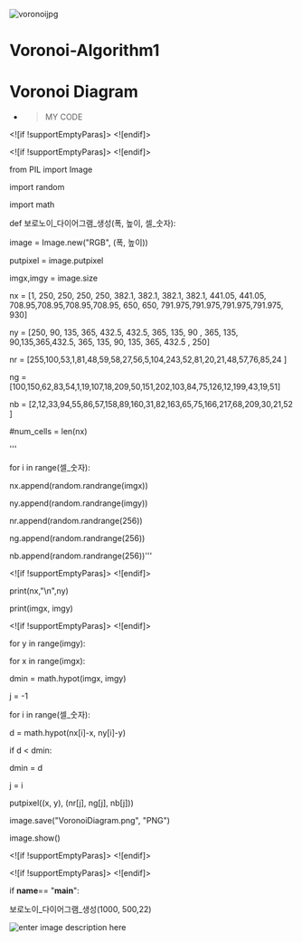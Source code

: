 
![voronoijpg](./바탕화면/voronoijpg.jpeg)

# Voronoi-Algorithm1


# Voronoi Diagram


- >  MY CODE

<![if !supportEmptyParas]> <![endif]>

<![if !supportEmptyParas]> <![endif]>

from PIL import Image

import random

import math

def 보로노이_다이어그램_생성(폭, 높이, 셀_숫자):

image = Image.new("RGB", (폭, 높이))

putpixel = image.putpixel

imgx,imgy = image.size

nx = [1, 250, 250, 250, 250, 382.1, 382.1, 382.1, 382.1, 441.05, 441.05, 708.95,708.95,708.95,708.95, 650, 650, 791.975,791.975,791.975,791.975, 930]

ny = [250, 90, 135, 365, 432.5, 432.5, 365, 135, 90 , 365, 135, 90,135,365,432.5, 365, 135, 90, 135, 365, 432.5 , 250]

nr = [255,100,53,1,81,48,59,58,27,56,5,104,243,52,81,20,21,48,57,76,85,24 ]

ng = [100,150,62,83,54,1,19,107,18,209,50,151,202,103,84,75,126,12,199,43,19,51]

nb = [2,12,33,94,55,86,57,158,89,160,31,82,163,65,75,166,217,68,209,30,21,52 ]

#num_cells = len(nx)

'''

for i in range(셀_숫자):

nx.append(random.randrange(imgx))

ny.append(random.randrange(imgy))

nr.append(random.randrange(256))

ng.append(random.randrange(256))

nb.append(random.randrange(256))'''

<![if !supportEmptyParas]> <![endif]>

print(nx,"\n",ny)

print(imgx, imgy)

<![if !supportEmptyParas]> <![endif]>

for y in range(imgy):

for x in range(imgx):

dmin = math.hypot(imgx, imgy)

j = -1

for i in range(셀_숫자):

d = math.hypot(nx[i]-x, ny[i]-y)

if d < dmin:

dmin = d

j = i

putpixel((x, y), (nr[j], ng[j], nb[j]))

image.save("VoronoiDiagram.png", "PNG")

image.show()

<![if !supportEmptyParas]> <![endif]>

<![if !supportEmptyParas]> <![endif]>

if __name__== "__main__":

보로노이_다이어그램_생성(1000, 500,22)


![enter image description here](https://picasaweb.google.com/103712751618000146933/6714167179324719201#6714167181377535234 "voronoi")




  
